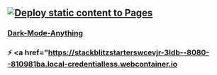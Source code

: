 ## [![Deploy static content to Pages](https://github.com/sudo-self/dark-mode-anything/actions/workflows/static.yml/badge.svg)](https://github.com/sudo-self/dark-mode-anything/actions/workflows/static.yml)<br>
### <a href="https://sudo-self.github.io/dark-mode-anything/">Dark-Mode-Anything</a><br>
### ⚡ <a href="https://stackblitzstarterswcevjr-3ldb--8080--810981ba.local-credentialless.webcontainer.io

